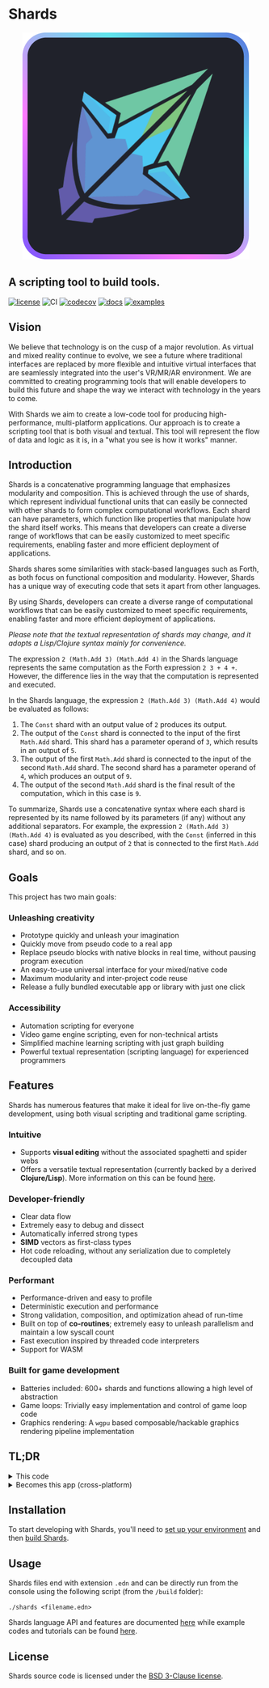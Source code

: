 # Shards

<p align="center">
  <img width="450" src="assets/ShardsLogo.png">
</p>

## A scripting tool to build tools.

[![license](https://img.shields.io/github/license/fragcolor-xyz/shards)](./LICENSE)
![CI](https://github.com/fragcolor-xyz/shards/workflows/CI/badge.svg)
[![codecov](https://codecov.io/gh/fragcolor-xyz/shards/branch/devel/graph/badge.svg?token=4PMT2FQFDS)](https://codecov.io/gh/fragcolor-xyz/shards)
[![docs](https://img.shields.io/badge/docs-API-blueviolet)](https://docs.fragcolor.xyz/)
[![examples](https://img.shields.io/badge/learn-examples-blue)](https://learn.fragcolor.xyz/)

## Vision

We believe that technology is on the cusp of a major revolution. As virtual and mixed reality continue to evolve, we see a future where traditional interfaces are replaced by more flexible and intuitive virtual interfaces that are seamlessly integrated into the user's VR/MR/AR environment. We are committed to creating programming tools that will enable developers to build this future and shape the way we interact with technology in the years to come.

With Shards we aim to create a low-code tool for producing high-performance, multi-platform applications. Our approach is to create a scripting tool that is both visual and textual. This tool will represent the flow of data and logic as it is, in a "what you see is how it works" manner.

## Introduction

Shards is a concatenative programming language that emphasizes modularity and composition. This is achieved through the use of shards, which represent individual functional units that can easily be connected with other shards to form complex computational workflows. Each shard can have parameters, which function like properties that manipulate how the shard itself works. This means that developers can create a diverse range of workflows that can be easily customized to meet specific requirements, enabling faster and more efficient deployment of applications.

Shards shares some similarities with stack-based languages such as Forth, as both focus on functional composition and modularity. However, Shards has a unique way of executing code that sets it apart from other languages.

By using Shards, developers can create a diverse range of computational workflows that can be easily customized to meet specific requirements, enabling faster and more efficient deployment of applications.

*Please note that the textual representation of shards may change, and it adopts a Lisp/Clojure syntax mainly for convenience.*

The expression `2 (Math.Add 3) (Math.Add 4)` in the Shards language represents the same computation as the Forth expression `2 3 + 4 +`. However, the difference lies in the way that the computation is represented and executed.

In the Shards language, the expression `2 (Math.Add 3) (Math.Add 4)` would be evaluated as follows:

1. The `Const` shard with an output value of `2` produces its output.
2. The output of the `Const` shard is connected to the input of the first `Math.Add` shard. This shard has a parameter operand of `3`, which results in an output of `5`.
3. The output of the first `Math.Add` shard is connected to the input of the second `Math.Add` shard. The second shard has a parameter operand of `4`, which produces an output of `9`.
4. The output of the second `Math.Add` shard is the final result of the computation, which in this case is `9`.

To summarize, Shards use a concatenative syntax where each shard is represented by its name followed by its parameters (if any) without any additional separators. For example, the expression `2 (Math.Add 3) (Math.Add 4)` is evaluated as you described, with the `Const` (inferred in this case) shard producing an output of `2` that is connected to the first `Math.Add` shard, and so on.


## Goals

This project has two main goals:

### Unleashing creativity

- Prototype quickly and unleash your imagination
- Quickly move from pseudo code to a real app
- Replace pseudo blocks with native blocks in real time, without pausing program execution
- An easy-to-use universal interface for your mixed/native code
- Maximum modularity and inter-project code reuse
- Release a fully bundled executable app or library with just one click

### Accessibility

- Automation scripting for everyone
- Video game engine scripting, even for non-technical artists
- Simplified machine learning scripting with just graph building
- Powerful textual representation (scripting language) for experienced programmers

## Features

Shards has numerous features that make it ideal for live on-the-fly game development, using both visual scripting and traditional game scripting.

### Intuitive

- Supports **visual editing** without the associated spaghetti and spider webs
- Offers a versatile textual representation (currently backed by a derived **Clojure/Lisp**). More information on this can be found [here](https://docs.fragcolor.xyz/docs/shards/).

### Developer-friendly

- Clear data flow
- Extremely easy to debug and dissect
- Automatically inferred strong types
- **SIMD** vectors as first-class types
- Hot code reloading, without any serialization due to completely decoupled data

### Performant

- Performance-driven and easy to profile
- Deterministic execution and performance
- Strong validation, composition, and optimization ahead of run-time
- Built on top of **co-routines**; extremely easy to unleash parallelism and maintain a low syscall count
- Fast execution inspired by threaded code interpreters
- Support for WASM

### Built for game development

- Batteries included: 600+ shards and functions allowing a high level of abstraction
- Game loops: Trivially easy implementation and control of game loop code
- Graphics rendering: A `wgpu` based composable/hackable graphics rendering pipeline implementation

## TL;DR

<details><summary>This code</summary>

```clojure
(defwire action
  (Pause 2.0)
  (Msg "This happened 2 seconds later"))

(defmesh main)

(defloop main-loop
  (GFX.MainWindow
   :Title "My Window"
   :Width 400 :Height 200
   :Contents
   (->
    (Setup
     (GFX.DrawQueue) >= .ui-draw-queue
     (GFX.UIPass .ui-draw-queue) >> .render-steps)
    .ui-draw-queue (GFX.ClearQueue)

    (UI
     .ui-draw-queue
     (UI.Window
      :Title "My UI Window"
      :Contents
      (->
       "Hello world"   (UI.Label)
       "Hello world 2" (UI.Label)
       "Hello world 3" (UI.Label)
       (UI.Button
        "Push me!"
        (-> (Msg "Action!")
            (Detach action)))
       (UI.Checkbox "" .checked)
       .checked
       (When (Is true)
             (-> "Hello optional world" (UI.Label))))))

    (GFX.Render :Steps .render-steps))))

(schedule main main-loop)
(run main 0.02)
```
</details>

<details><summary>Becomes this app (cross-platform)</summary>

  ![](assets/simple1.PNG)

</details>

## Installation

To start developing with Shards, you'll need to [set up your environment](https://docs.fragcolor.xyz/contribute/getting-started/) and then [build Shards](https://docs.fragcolor.xyz/contribute/code/build-shards/).

## Usage

Shards files end with extension `.edn` and can be directly run from the console using the following script (from the `/build` folder):

```
./shards <filename.edn>
```

Shards language API and features are documented [here](https://docs.fragcolor.xyz/docs/) while example codes and tutorials can be found [here](https://learn.fragcolor.xyz/).

## License

Shards source code is licensed under the [BSD 3-Clause license](./LICENSE).
